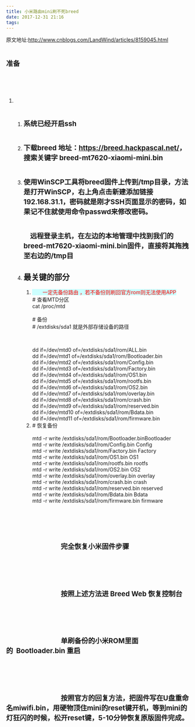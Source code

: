 ```yaml
---
title: 小米路由mini刷不死breed
date: 2017-12-31 21:16
tags:
---
```

原文地址:<a href="http://www.cnblogs.com/LandWind/articles/8159045.html" style="font-size: 200%;color: #000;">http://www.cnblogs.com/LandWind/articles/8159045.html</a>
<h1><span style='font-family: "Microsoft YaHei"; font-size: 14pt'>&#20934;&#22791;</span></h1>
<h1><span style="font-size: 14pt">&nbsp;</span></h1>
<ol>
<li><ol>
<li>
<h1><span style="font-size: 14pt">&#31995;&#32479;&#24050;&#32463;&#24320;&#21551;ssh</span></h1>
</li>
<li>
<h1><span style="font-size: 14pt">&#19979;&#36733;breed &#22320;&#22336;&#65306;<a href="https://breed.hackpascal.net/" target="_blank">https://breed.hackpascal.net/</a>&#65292;&#25628;&#32034;&#20851;&#38190;&#23383;&nbsp;breed-mt7620-xiaomi-mini.bin&nbsp;</span></h1>
</li>
<li>
<h1 align="left"><span style="font-size: 14pt">&#20351;&#29992;WinSCP&#24037;&#20855;&#23558;breed&#22266;&#20214;&#19978;&#20256;&#21040;/tmp&#30446;&#24405;&#65292;&#26041;&#27861;&#26159;&#25171;&#24320;WinSCP&#65292;&#21491;&#19978;&#35282;&#28857;&#20987;&#26032;&#24314;&#28155;&#21152;&#38142;&#25509;192.168.31.1&#65292;&#23494;&#30721;&#23601;&#26159;&#21018;&#25165;SSH&#39029;&#38754;&#26174;&#31034;&#30340;&#23494;&#30721;&#65292;&#22914;&#26524;&#35760;&#19981;&#20303;&#23601;&#20351;&#29992;&#21629;&#20196;passwd&#26469;&#20462;&#25913;&#23494;&#30721;&#12290;</span></h1>
<h1 align="left"><span style="font-size: 14pt">&nbsp; &nbsp; &#36828;&#31243;&#30331;&#24405;&#20027;&#26426;&#65292;&#22312;&#24038;&#36793;&#30340;&#26412;&#22320;&#31649;&#29702;&#20013;&#25214;&#21040;&#25105;&#20204;&#30340;breed-mt7620-xiaomi-mini.bin&#22266;&#20214;&#65292;&#30452;&#25509;&#23558;&#20854;&#25302;&#25341;&#33267;&#21491;&#36793;&#30340;/tmp&#30446;</span></h1>
</li>
<li>
<h2>&#26368;&#20851;&#38190;&#30340;&#37096;&#20998;</h2>
<ol>
<li><span style="background-color: #ccffff; color: #ff0000">&#12288;&#12288;&#19968;&#23450;&#20808;&#22791;&#20221;&#36335;&#30001; &#65292;&#33509;&#19981;&#22791;&#20221;&#21017;&#21047;&#22238;&#23448;&#26041;rom&#21017;&#26080;&#27861;&#20351;&#29992;APP</span>
<div align="left">#&nbsp;&#26597;&#30475;MTD&#20998;&#21306;</div>
<div align="left">cat /proc/mtd</div>
<span><span><span><br></span></span></span>
<div align="left">#&nbsp;&#22791;&#20221;</div>
<div align="left"># /extdisks/sda1&nbsp;&#23601;&#26159;&#22806;&#37096;&#23384;&#20648;&#35774;&#22791;&#30340;&#36335;&#24452;</div>


<span><span><span><span><br></span></span></span></span>
<div align="left">dd if=/dev/mtd0 of=/extdisks/sda1/rom/ALL.bin</div>
<div align="left">dd if=/dev/mtd1 of=/extdisks/sda1/rom/Bootloader.bin</div>
<div align="left">dd if=/dev/mtd2 of=/extdisks/sda1/rom/Config.bin</div>
<div align="left">dd if=/dev/mtd3 of=/extdisks/sda1/rom/Factory.bin</div>
<div align="left">dd if=/dev/mtd4 of=/extdisks/sda1/rom/OS1.bin</div>
<div align="left">dd if=/dev/mtd5 of=/extdisks/sda1/rom/rootfs.bin</div>
<div align="left">dd if=/dev/mtd6 of=/extdisks/sda1/rom/OS2.bin</div>
<div align="left">dd if=/dev/mtd7 of=/extdisks/sda1/rom/overlay.bin</div>
<div align="left">dd if=/dev/mtd8 of=/extdisks/sda1/rom/crash.bin</div>
<div align="left">dd if=/dev/mtd9 of=/extdisks/sda1/rom/reserved.bin</div>
<div align="left">dd if=/dev/mtd10 of=/extdisks/sda1/rom/Bdata.bin</div>
<div align="left">dd if=/dev/mtd11 of=/extdisks/sda1/rom/firmware.bin</div>


</li>
<li>
<div align="left">#&nbsp;&#24674;&#22797;&#22791;&#20221;</div>


<br>
<div align="left">mtd -r write /extdisks/sda1/rom/Bootloader.binBootloader</div>
<div align="left">mtd -r write /extdisks/sda1/rom/Config.bin Config</div>
<div align="left">mtd -r write /extdisks/sda1/rom/Factory.bin Factory</div>
<div align="left">mtd -r write /extdisks/sda1/rom/OS1.bin OS1</div>
<div align="left">mtd -r write /extdisks/sda1/rom/rootfs.bin rootfs</div>
<div align="left">mtd -r write /extdisks/sda1/rom/OS2.bin OS2</div>
<div align="left">mtd -r write /extdisks/sda1/rom/overlay.bin overlay</div>
<div align="left">mtd -r write /extdisks/sda1/rom/crash.bin crash</div>
<div align="left">mtd -r write /extdisks/sda1/rom/reserved.bin reserved</div>
<div align="left">mtd -r write /extdisks/sda1/rom/Bdata.bin Bdata</div>
<div align="left">mtd -r write /extdisks/sda1/rom/firmware.bin firmware</div>


</li>


</ol></li>


</ol></li>


</ol>
<h1><span style="font-size: 14pt">&nbsp;</span></h1>
<h1><span style="font-size: 14pt">&#12288;&#12288;&#12288;&#12288;&#12288;&#12288;&#12288;&#12288;&#23436;&#20840;&#24674;&#22797;&#23567;&#31859;&#22266;&#20214;&#27493;&#39588;</span></h1>
<h1><span style="font-size: 14pt">&nbsp;</span></h1>
<h1><span style="font-size: 14pt">&#12288;&#12288;&#12288;&#12288;&#12288;&#12288;&#12288;&#12288;&#25353;&#29031;&#19978;&#36848;&#26041;&#27861;&#36827; Breed Web &#24674;&#22797;&#25511;&#21046;&#21488;</span></h1>
<h1><span style="font-size: 14pt">&nbsp;</span></h1>
<h1 align="left"><span style="font-size: 14pt">&#12288;&#12288;&#12288;&#12288;&#12288;&#12288;&#12288;&#12288;&#21333;&#21047;&#22791;&#20221;&#30340;&#23567;&#31859;ROM&#37324;&#38754;&#30340;&nbsp;&nbsp;Bootloader.bin &#37325;&#21551;</span></h1>
<h1><span style="font-size: 14pt">&nbsp;</span></h1>
<h1 align="left"><span style="font-size: 14pt">&#12288;&#12288;&#12288;&#12288;&#12288;&#12288;&#12288;&#12288;&#25353;&#29031;&#23448;&#26041;&#30340;&#22238;&#22797;&#26041;&#27861;&#65292;&#25226;&#22266;&#20214;&#20889;&#22312;U&#30424;&#37325;&#21629;&#21517;miwifi.bin&#65292;&#29992;&#30828;&#29289;&#39030;&#20303;mini&#30340;reset&#38190;&#24320;&#26426;&#65292;&#31561;&#21040;mini&#30340;&#28783;&#29378;&#38378;&#30340;&#26102;&#20505;&#65292;&#26494;&#24320;reset&#38190;&#65292;5-10&#20998;&#38047;&#24674;&#22797;&#21407;&#29256;&#22266;&#20214;&#23436;&#25104;&#12290;</span></h1>
<h1 align="left"><span style="font-size: 14pt">&nbsp;</span></h1>
<h1><span style='font-family: "Microsoft YaHei"; font-size: 14pt'>&nbsp;</span></h1>

